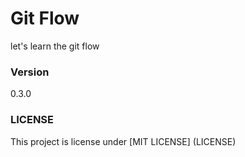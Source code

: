 # Git Flow

let's learn the git flow

### Version

0.3.0

### LICENSE

This project is license under [MIT LICENSE] (LICENSE)